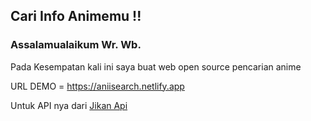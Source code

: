 <h2>Cari Info Animemu !!</h2>
    <h3>Assalamualaikum Wr. Wb.</h3>
  Pada Kesempatan kali ini saya buat web open source pencarian anime

  URL DEMO = https://aniisearch.netlify.app

  Untuk API nya dari <a href="https://docs.api.jikan.moe" >Jikan Api</a>

